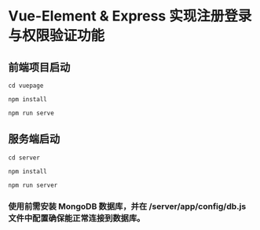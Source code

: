 # Vue-Element & Express 实现注册登录与权限验证功能

## 前端项目启动
```
cd vuepage

npm install

npm run serve
```

## 服务端启动
```
cd server

npm install

npm run server
```

### 使用前需安装 MongoDB 数据库，并在 /server/app/config/db.js 文件中配置确保能正常连接到数据库。